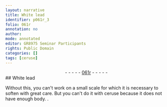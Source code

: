 ```yaml
---
layout: narrative
title: White lead
identifier: p061r_3
folio: 061r
annotation: no
author:
mode: annotated
editor: GR8975 Seminar Participants
rights: Public Domain
categories: []
tags: [ceruse]
---
```


 <div class="folio" align="center">- - - - - <a href="http://gallica.bnf.fr/ark:/12148/btv1b10500001g/f127.image" target="_blank">061r</a> - - - - - </div> 
## White lead

 
Without this, you can't work on a small scale for which it is necessary to soften with great care. But you can't do it with <span class="material">ceruse</span> because it does not have enough body.
. 